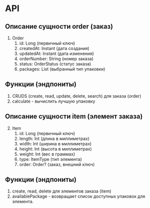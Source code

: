 # API

## Описание сущности order (заказ)
1. Order
   1. id: Long (первичный ключ)
   2. createdAt: Instant (дата создания)
   3. updatedAt: Instant (дата изменения)
   4. orderNumber: String (номер заказа)
   5. status: OrderStatus (статус заказа)
   6. packages: List<PackageType> (выбранный тип упаковки)
   
## Функции (эндпониты)
1. CRUDS (create, read, update, delete, search) для заказа (order)
2. calculate - вычислить лучшую упаковку

## Описание сущности item (элемент заказа)
2. Item
   1. id: Long (первичный ключ)
   2. length: Int (длина в миллиметрах)
   3. width: Int (ширина в миллиметрах)
   4. height: Int (высота в миллиметрах)
   5. weight: Int (вес в граммах)
   6. type: ItemType (тип элемента)
   7. order: Order? (заказ, внешний ключ)
## Функции (эндпониты)
1. create, read, delete для элементов заказа (item)
2. availablePackage - возвращает список доступных упаковок для элемента.
